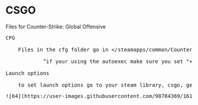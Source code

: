 # CSGO

Files for Counter-Strike: Global Offensive 

<pre>
CFG <br />
	Files in the cfg folder go in <<path/to/steam>/steamapps/common/Counter-Strike Global Offensive/csgo/cfg> <br />
			^if your using the autoexec make sure you set "+exec autoexec" in your launch options^

Launch options  <br />
	to set launch options go to your steam library, csgo, gear on the right side, properties, and launch options will be in general
<pre/>
![64](https://user-images.githubusercontent.com/98784369/161452258-ee95a9e9-e5b1-4ab8-8990-1d932233fecf.png)


